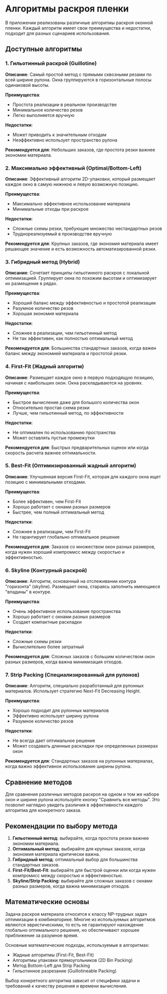 # Алгоритмы раскроя пленки

В приложении реализованы различные алгоритмы раскроя оконной пленки. Каждый алгоритм имеет свои преимущества и недостатки, подходит для разных сценариев использования.

## Доступные алгоритмы

### 1. Гильотинный раскрой (Guillotine)

**Описание**: Самый простой метод с прямыми сквозными резами по всей ширине рулона. Окна группируются в горизонтальные полосы одинаковой высоты.

**Преимущества**:
- Простота реализации в реальном производстве
- Минимальное количество резов
- Легко выполняется вручную

**Недостатки**:
- Может приводить к значительным отходам
- Неэффективно использует пространство рулона

**Рекомендуется для**: Небольших заказов, где простота резки важнее экономии материала.

### 2. Максимально эффективный (Optimal/Bottom-Left)

**Описание**: Эффективный алгоритм 2D-упаковки, который размещает каждое окно в самую нижнюю и левую возможную позицию.

**Преимущества**:
- Максимально эффективное использование материала
- Минимальные отходы при раскрое

**Недостатки**:
- Сложные схемы резки, требующие множество нестандартных резов
- Труднореализуемый в производстве вручную

**Рекомендуется для**: Крупных заказов, где экономия материала имеет решающее значение и есть возможность автоматизированной резки.

### 3. Гибридный метод (Hybrid)

**Описание**: Сочетает принципы гильотинного раскроя с локальной оптимизацией. Группирует окна по похожим высотам и оптимизирует их размещение в рядах.

**Преимущества**:
- Хороший баланс между эффективностью и простотой реализации
- Разумное количество резов
- Хорошая экономия материала

**Недостатки**:
- Сложнее в реализации, чем гильотинный метод
- Не так эффективен, как полностью оптимальный метод

**Рекомендуется для**: Большинства стандартных заказов, когда важен баланс между экономией материала и простотой резки.

### 4. First-Fit (Жадный алгоритм)

**Описание**: Размещает каждое окно в первую подходящую позицию, начиная с наибольших окон. Окна раскладываются на уровнях.

**Преимущества**:
- Быстрое вычисление даже для большого количества окон
- Относительно простая схема резки
- Лучше, чем гильотинный метод, по эффективности

**Недостатки**:
- Не оптимален по использованию пространства
- Может оставлять пустые промежутки

**Рекомендуется для**: Быстрых предварительных оценок или когда скорость расчета важнее оптимальности.

### 5. Best-Fit (Оптимизированный жадный алгоритм)

**Описание**: Улучшенная версия First-Fit, которая для каждого окна ищет позицию с минимальными отходами.

**Преимущества**:
- Более эффективен, чем First-Fit
- Хорошо работает с окнами разных размеров
- Быстрее, чем полный оптимальный метод

**Недостатки**:
- Сложнее в реализации, чем First-Fit
- Не гарантирует глобально оптимальное решение

**Рекомендуется для**: Заказов со множеством окон разных размеров, когда нужен хороший компромисс между скоростью и эффективностью.

### 6. Skyline (Контурный раскрой)

**Описание**: Алгоритм, основанный на отслеживании контура "горизонта" (skyline). Размещает окна, стараясь заполнить имеющиеся "впадины" в контуре.

**Преимущества**:
- Очень эффективное использование пространства
- Хорошо работает с окнами разных размеров
- Создает компактные раскладки

**Недостатки**:
- Сложные схемы резки
- Вычислительно более затратный

**Рекомендуется для**: Сложных заказов с большим количеством окон разных размеров, когда важна минимизация отходов.

### 7. Strip Packing (Специализированный для рулонов)

**Описание**: Алгоритм, специально разработанный для рулонных материалов. Использует стратегию Next-Fit Decreasing Height.

**Преимущества**:
- Хорошо подходит для рулонных материалов
- Эффективно использует ширину рулона
- Разумное количество резов

**Недостатки**:
- Не всегда дает оптимальное решение
- Может создавать длинные раскладки при определенных размерах окон

**Рекомендуется для**: Стандартных заказов на рулонных материалах, когда важно эффективное использование ширины рулона.

## Сравнение методов

Для сравнения различных методов раскроя на одном и том же наборе окон и ширине рулона используйте кнопку "Сравнить все методы". Это позволит наглядно увидеть различия в эффективности каждого алгоритма для конкретного заказа.

## Рекомендации по выбору метода

1. **Гильотинный метод**: выбирайте, когда простота резки важнее экономии материала.
2. **Оптимальный метод**: выбирайте для крупных заказов, когда экономия материала критически важна.
3. **Гибридный метод**: оптимальный выбор для большинства стандартных заказов.
4. **First-Fit/Best-Fit**: выбирайте для быстрой оценки или когда нужен компромисс между скоростью и эффективностью.
5. **Skyline/Strip Packing**: выбирайте для сложных заказов с окнами разных размеров, когда важна минимизация отходов.

## Математические основы

Задача раскроя материала относится к классу NP-трудных задач оптимизации в комбинаторике. Многие из используемых алгоритмов являются эвристическими, то есть не гарантируют нахождение глобально оптимального решения, но обеспечивают хорошее приближение за разумное время.

Основные математические подходы, используемые в алгоритмах:
- Жадные алгоритмы (First-Fit, Best-Fit)
- Алгоритмы упаковки прямоугольников (2D Bin Packing)
- Метод Bottom-Left для Strip Packing
- Гильотинное разрезание (Guillotineable Packing)

Выбор конкретного алгоритма зависит от специфики задачи и требований к качеству решения и времени вычисления. 